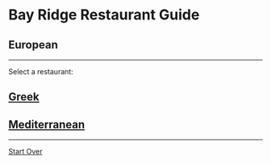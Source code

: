 # Bay Ridge Restaurant Guide
## European
---
Select a restaurant:
## [Greek](greek/greek.md)
## [Mediterranean](mediterranean/mediterranean.md)
---
[Start Over](../home.md)
